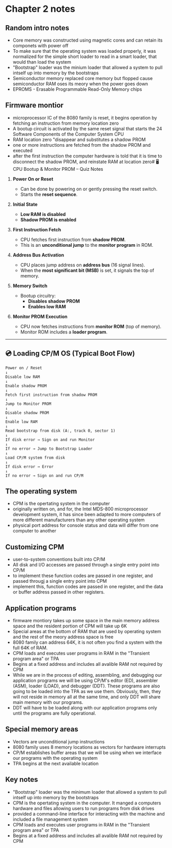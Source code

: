 # Chapter 2 notes
## Random intro notes
- Core memory was constructed using magnetic cores and can retain its componets with power off
- To make sure that the operating system was loaded properly, it was normalized for the simple short loader to read in a smart loader, that would than load the system
- "Bootstrap" loader was the minium loader that allowed a system to pull intself up into memory by the bootstraps
- Semiconductor memory replaced core memory but flopped cause semiconductor RAM oses its meory when the power goes down
- EPROMS -  Erasable Programmable Read-Only Memory chips

## Firmware montior
- microprocessor IC of the 8080 family is reset, it begins operation by fetching an instruction from
memory location zero
- A bootup circuit is activated by the same reset signal that starts the 24 Software Components of the Computer System CPU
- RAM location zero "disappear and substitutes a shadow PROM
-  one or more instructions are fetched from the
shadow PROM and executed
- after the first instruction  the computer hardware is told that it is time to disconnect the shadow PROM, and reinstate RAM at location zero# 🖥️ CPU Bootup & Monitor PROM – Quiz Notes

1. **Power On or Reset**
   - Can be done by powering on or gently pressing the reset switch.
   - Starts the **reset sequence**.

2. **Initial State**
   - **Low RAM is disabled**
   - **Shadow PROM is enabled**

3. **First Instruction Fetch**
   - CPU fetches first instruction from **shadow PROM**.
   - This is an **unconditional jump** to the **monitor program** in ROM.

4. **Address Bus Activation**
   - CPU places jump address on **address bus** (16 signal lines).
   - When the **most significant bit (MSB)** is set, it signals the top of memory.

5. **Memory Switch**
   - Bootup circuitry:
     - **Disables shadow PROM**
     - **Enables low RAM**

6. **Monitor PROM Execution**
   - CPU now fetches instructions from **monitor ROM** (top of memory).
   - Monitor ROM includes a **loader program**.

---

## 💿 Loading CP/M OS (Typical Boot Flow)

```text
Power on / Reset
↓
Disable low RAM
↓
Enable shadow PROM
↓
Fetch first instruction from shadow PROM
↓
Jump to Monitor PROM
↓
Disable shadow PROM
↓
Enable low RAM
↓
Read bootstrap from disk (A:, track 0, sector 1)
↓
If disk error → Sign on and run Monitor
↓
If no error → Jump to Bootstrap Loader
↓
Load CP/M system from disk
↓
If disk error → Error
↓
If no error → Sign on and run CP/M
```
## The operating system
- CPM is the opertating system in the computer
- originally written on, and for, the Intel MDS-800
microprocessor development system, it has since been adapted to
more computers of more different manufacturers than any other operating system
-  physical port address for console status and data will
differ from one computer to another

## Customizing CPM
-  user-to-system conventions built into CP/M 
-  All disk and I/O accesses are passed through a single entry point into CP/M
- to implement these function codes are passed in one register, and passed througj a single entry point into CPM
- implement this, function codes are passed in one register, and the data or buffer address passed in other registers.

## Application programs
- firmware montiory takes up some space in the main memory address space and the resident portion of CPM will take up 6K
- Special areas at the bottom of RAM that are used by operating system and the rest of the meory address space is free
-  8080 family can address 64K, it is not often you find a system with the full 64K of RAM.
- CPM loads and executes user programs in RAM in the "Transient program area" or TPA
- Begins at a fixed address and includes all avalible RAM not required by CPM
- While we are in the process of editing, assembling, and debugging our application programs we will be using CP/M's editor (ED), assembler (ASM), loader (LOAD), and debugger (DDT). These programs are also going to be loaded into the TPA as we use them. Obviously, then, they will not reside in memory all at the same time, and only DDT will share main memory with our programs.
- DDT will have to be loaded along with our application programs only until the programs are fully operational.

## Special memory areas
- Vectors are unconditional jump instructions
- 8080 family uses 8 memory locations as vectors for hardware interrupts
-  CP/M establishes buffer areas that we will be using when we interface our programs with the operating system
- TPA begins at the next available location


## Key notes 
- "Bootstrap" loader was the minimum loader that allowed a system to pull intself up into memory by the bootstraps
- CPM is the opertating system in the computer. It manged a computers hardware and files allowing users to run programs from disk drives
- provided a command-line interface for interacting with the machine and included a file management system
- CPM loads and executes user programs in RAM in the "Transient program area" or TPA
- Begins at a fixed address and includes all avalible RAM not required by CPM
